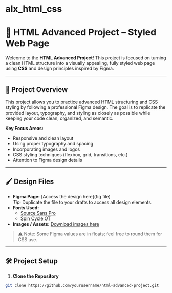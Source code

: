 # alx_html_css

# 🎨 HTML Advanced Project – Styled Web Page

Welcome to the **HTML Advanced Project**! This project is focused on turning a clean HTML structure into a visually appealing, fully styled web page using **CSS** and design principles inspired by Figma.

---

## 🌟 Project Overview

This project allows you to practice advanced HTML structuring and CSS styling by following a professional Figma design. The goal is to replicate the provided layout, typography, and styling as closely as possible while keeping your code clean, organized, and semantic.

**Key Focus Areas:**
- Responsive and clean layout
- Using proper typography and spacing
- Incorporating images and logos
- CSS styling techniques (flexbox, grid, transitions, etc.)
- Attention to Figma design details

---

## 🖌 Design Files

- **Figma Page:** [Access the design here](fig file)  
  *Tip:* Duplicate the file to your drafts to access all design elements.  
- **Fonts Used:**  
  - [Source Sans Pro](https://fonts.google.com/specimen/Source+Sans+Pro)  
  - [Spin Cycle OT](link-to-font)  
- **Images / Assets:** [Download images here](link-to-images)

> ⚠️ Note: Some Figma values are in floats; feel free to round them for CSS use.

---

## 🛠️ Project Setup

1. **Clone the Repository**
```bash
git clone https://github.com/yourusername/html-advanced-project.git
